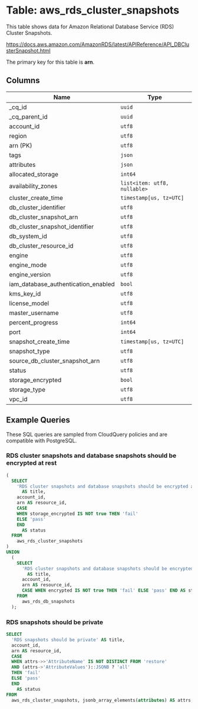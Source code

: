 # Table: aws_rds_cluster_snapshots

This table shows data for Amazon Relational Database Service (RDS) Cluster Snapshots.

https://docs.aws.amazon.com/AmazonRDS/latest/APIReference/API_DBClusterSnapshot.html

The primary key for this table is **arn**.

## Columns

| Name          | Type          |
| ------------- | ------------- |
|_cq_id|`uuid`|
|_cq_parent_id|`uuid`|
|account_id|`utf8`|
|region|`utf8`|
|arn (PK)|`utf8`|
|tags|`json`|
|attributes|`json`|
|allocated_storage|`int64`|
|availability_zones|`list<item: utf8, nullable>`|
|cluster_create_time|`timestamp[us, tz=UTC]`|
|db_cluster_identifier|`utf8`|
|db_cluster_snapshot_arn|`utf8`|
|db_cluster_snapshot_identifier|`utf8`|
|db_system_id|`utf8`|
|db_cluster_resource_id|`utf8`|
|engine|`utf8`|
|engine_mode|`utf8`|
|engine_version|`utf8`|
|iam_database_authentication_enabled|`bool`|
|kms_key_id|`utf8`|
|license_model|`utf8`|
|master_username|`utf8`|
|percent_progress|`int64`|
|port|`int64`|
|snapshot_create_time|`timestamp[us, tz=UTC]`|
|snapshot_type|`utf8`|
|source_db_cluster_snapshot_arn|`utf8`|
|status|`utf8`|
|storage_encrypted|`bool`|
|storage_type|`utf8`|
|vpc_id|`utf8`|

## Example Queries

These SQL queries are sampled from CloudQuery policies and are compatible with PostgreSQL.

### RDS cluster snapshots and database snapshots should be encrypted at rest

```sql
(
  SELECT
    'RDS cluster snapshots and database snapshots should be encrypted at rest'
      AS title,
    account_id,
    arn AS resource_id,
    CASE
    WHEN storage_encrypted IS NOT true THEN 'fail'
    ELSE 'pass'
    END
      AS status
  FROM
    aws_rds_cluster_snapshots
)
UNION
  (
    SELECT
      'RDS cluster snapshots and database snapshots should be encrypted at rest'
        AS title,
      account_id,
      arn AS resource_id,
      CASE WHEN encrypted IS NOT true THEN 'fail' ELSE 'pass' END AS status
    FROM
      aws_rds_db_snapshots
  );
```

### RDS snapshots should be private

```sql
SELECT
  'RDS snapshots should be private' AS title,
  account_id,
  arn AS resource_id,
  CASE
  WHEN attrs->>'AttributeName' IS NOT DISTINCT FROM 'restore'
  AND (attrs->'AttributeValues')::JSONB ? 'all'
  THEN 'fail'
  ELSE 'pass'
  END
    AS status
FROM
  aws_rds_cluster_snapshots, jsonb_array_elements(attributes) AS attrs;
```


